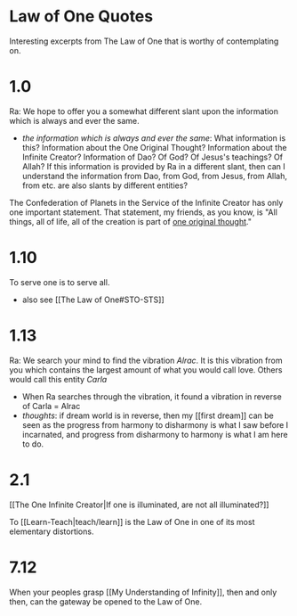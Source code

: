 # Law of One Quotes
Interesting excerpts from The Law of One that is worthy of contemplating on.
# 1.0
Ra: We hope to offer you a somewhat different slant upon the information which is always and ever the same.
- *the information which is always and ever the same*: What information is this? Information about the One Original Thought? Information about the Infinite Creator? Information of Dao? Of God? Of Jesus's teachings? Of Allah? If this information is provided by Ra in a different slant, then can I understand the information from Dao, from God, from Jesus, from Allah, from etc. are also slants by different entities?

The Confederation of Planets in the Service of the Infinite Creator has only one important statement. That statement, my friends, as you know, is "All things, all of life, all of the creation is part of [one original thought](One%20Original%20Thought.md)."

# 1.10
To serve one is to serve all.
- also see [[The Law of One#STO-STS]]
# 1.13
Ra: We search your mind to find the vibration *Alrac*. It is this vibration from you which contains the largest amount of what you would call love. Others would call this entity *Carla*
- When Ra searches through the vibration, it found a vibration in reverse of Carla = Alrac
- *thoughts*: if dream world is in reverse, then my [[first dream]] can be seen as the progress from harmony to disharmony is what I saw before I incarnated, and progress from disharmony to harmony is what I am here to do.
# 2.1
[[The One Infinite Creator|If one is illuminated, are not all illuminated?]]

To [[Learn-Teach|teach/learn]] is the Law of One in one of its most elementary distortions.

# 7.12
When your peoples grasp [[My Understanding of Infinity]], then and only then, can the gateway be opened to the Law of One.